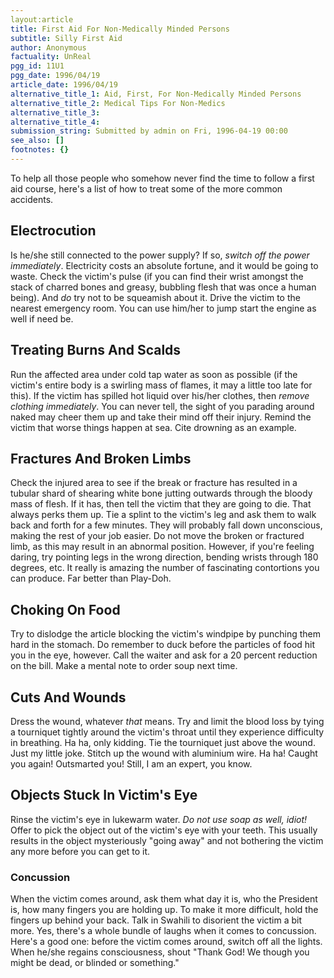 ```yaml
---
layout:article
title: First Aid For Non-Medically Minded Persons
subtitle: Silly First Aid
author: Anonymous
factuality: UnReal
pgg_id: 11U1
pgg_date: 1996/04/19
article_date: 1996/04/19
alternative_title_1: Aid, First, For Non-Medically Minded Persons
alternative_title_2: Medical Tips For Non-Medics
alternative_title_3: 
alternative_title_4: 
submission_string: Submitted by admin on Fri, 1996-04-19 00:00
see_also: []
footnotes: {}
---
```

<div>
<p>To help all those people who somehow never find the time to follow a first aid course, here's a list of how to treat some of the more common accidents.</p>
<h2>Electrocution</h2>
<p>Is he/she still connected to the power supply? If so, <em>switch off the power immediately</em>. Electricity costs an absolute fortune, and it would be going to waste. Check the victim's pulse (if you can find their wrist amongst the stack of charred bones and greasy, bubbling flesh that was once a human being). And <em>do</em> try not to be squeamish about it. Drive the victim to the nearest emergency room. You can use him/her to jump start the engine as well if need be.</p>
<h2>Treating Burns And Scalds</h2>
<p>Run the affected area under cold tap water as soon as possible (if the victim's entire body is a swirling mass of flames, it may a little too late for this). If the victim has spilled hot liquid over his/her clothes, then <em>remove clothing immediately</em>. You can never tell, the sight of you parading around naked may cheer them up and take their mind off their injury. Remind the victim that worse things happen at sea. Cite drowning as an example.</p>
<h2>Fractures And Broken Limbs</h2>
<p>Check the injured area to see if the break or fracture has resulted in a tubular shard of shearing white bone jutting outwards through the bloody mass of flesh. If it has, then tell the victim that they are going to die. That always perks them up. Tie a splint to the victim's leg and ask them to walk back and forth for a few minutes. They will probably fall down unconscious, making the rest of your job easier. Do not move the broken or fractured limb, as this may result in an abnormal position. However, if you're feeling daring, try pointing legs in the wrong direction, bending wrists through 180 degrees, etc. It really is amazing the number of fascinating contortions you can produce. Far better than Play-Doh.</p>
<h2>Choking On Food</h2>
<p>Try to dislodge the article blocking the victim's windpipe by punching them hard in the stomach. Do remember to duck before the particles of food hit you in the eye, however. Call the waiter and ask for a 20 percent reduction on the bill. Make a mental note to order soup next time.</p>
<h2>Cuts And Wounds</h2>
<p>Dress the wound, whatever <em>that</em> means. Try and limit the blood loss by tying a tourniquet tightly around the victim's throat until they experience difficulty in breathing. Ha ha, only kidding. Tie the tourniquet just above the wound. Just my little joke. Stitch up the wound with aluminium wire. Ha ha! Caught you again! Outsmarted you! Still, I am an expert, you know.</p>
<h2>Objects Stuck In Victim's Eye</h2>
<p>Rinse the victim's eye in lukewarm water. <em>Do not use soap as well, idiot!</em> Offer to pick the object out of the victim's eye with your teeth. This usually results in the object mysteriously "going away" and not bothering the victim any more before you can get to it.</p>
<h3>Concussion</h3>
<p>When the victim comes around, ask them what day it is, who the President is, how many fingers you are holding up. To make it more difficult, hold the fingers up behind your back. Talk in Swahili to disorient the victim a bit more. Yes, there's a whole bundle of laughs when it comes to concussion. Here's a good one: before the victim comes around, switch off all the lights. When he/she regains consciousness, shout "Thank God! We though you might be dead, or blinded or something." <!--Amazon_CLS_IM_END--></p>
</div>

